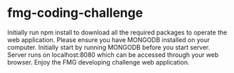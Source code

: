 # fmg-coding-challenge

Initially run npm install to download all the required packages to operate the web application.
Please ensure you have MONGODB installed on your computer. Initially start by running MONGODB before you start server.
Server runs on localhost:8080 which can be accessed through your web browser.
Enjoy the FMG developing challenge web application.
